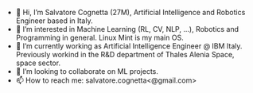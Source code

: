 - 👋 Hi, I’m Salvatore Cognetta (27M), Artificial Intelligence and Robotics Engineer based in Italy.
- 👀 I’m interested in Machine Learning (RL, CV, NLP, ...), Robotics and Programming in general. Linux Mint is my main OS.
- 🌱 I’m currently working as Artificial Intelligence Engineer @ IBM Italy. Previously workind in the R&D department of Thales Alenia Space, space sector.
- 💞️ I’m looking to collaborate on ML projects.
- 📫 How to reach me: salvatore.cognetta<@gmail.com>

<!---
SalvatoreCognetta/SalvatoreCognetta is a ✨ special ✨ repository because its `README.md` (this file) appears on your GitHub profile.
You can click the Preview link to take a look at your changes.
--->
